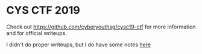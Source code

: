 # CYS CTF 2019

Check out https://github.com/cyberyouthsg/cysc19-ctf for more information and for official writeups.

I didn't do proper writeups, but I do have some notes [here](https://docs.google.com/document/d/1kREoSH4huFRFgtut9HTFcch_Je30UVt2JZSwEqxbdvM/edit?usp=drivesdk )
